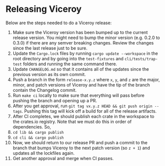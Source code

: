 # Releasing Viceroy

Below are the steps needed to do a Viceroy release:

1. Make sure the Viceroy version has been bumped up to the current release
   version. You might need to bump the minor version (e.g. 0.2.0 to 0.3.0) if
   there are any semver breaking changes. Review the changes since the last
   release just to be sure.
1. Update the `Cargo.lock` files by running `cargo update --workspace` in the
   root directory and by going into the `test-fixtures` and
   `cli/tests/trap-test` folders and running the same command there.
1. Update `CHANGELOG.md` so that it contains all of the updates since the
   previous version as its own commit.
1. Push a branch in the form `release-x.y.z` where `x`, `y`, and `z` are the
   major, minor, and patch versions of Viceroy and have the tip of the branch
   contain the Changelog commit.
1. Run `make ci` locally to make sure that everything will pass before pushing
   the branch and opening up a PR.
1. After you get approval, run `git tag vx.y.z HEAD && git push origin --tags`.
   Pushing this tag will kick off a build for all of the release artifacts.
1. After CI completes, we should publish each crate in the workspace to the
   crates.io registry. Note that we must do this in order of dependencies. So,
  1. `cd lib && cargo publish`
  1. `cd cli && cargo publish`
1. Now, we should return to our release PR and push a commit to the branch that
   bumps Viceroy to the next patch version (so `z + 1`) and updates all the
   lockfiles again.
1. Get another approval and merge when CI passes.
